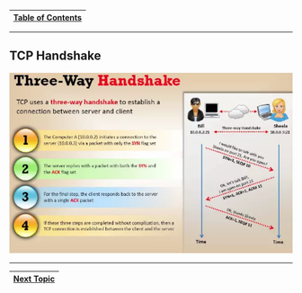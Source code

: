 |[Table of Contents](/00-Table-of-Contents.md)|
|---|

---

## TCP Handshake

![](../.gitbook/assets/image%20%2812%29.png)

---

|[Next Topic](/06-osi-layer-4/tcp-teardown.md)|
|---|
